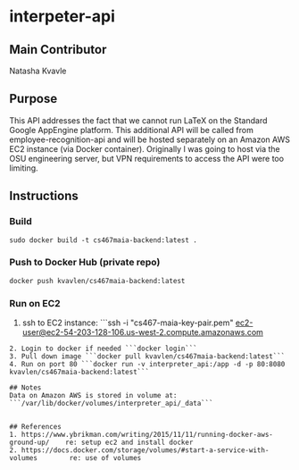 # interpeter-api

## Main Contributor
Natasha Kvavle

## Purpose
This API addresses the fact that we cannot run LaTeX on the Standard Google AppEngine platform. This additional API will be called from employee-recognition-api and will be hosted separately on an Amazon AWS EC2 instance (via Docker container). Originally I was going to host via the OSU engineering server, but VPN requirements to access the API were too limiting. 

## Instructions
### Build
```sudo docker build -t cs467maia-backend:latest .```

### Push to Docker Hub (private repo)
```docker push kvavlen/cs467maia-backend:latest```

### Run on EC2 
1. ssh to EC2 instance: ```ssh -i "cs467-maia-key-pair.pem" ec2-user@ec2-54-203-128-106.us-west-2.compute.amazonaws.com
``` 
2. Login to docker if needed ```docker login```
3. Pull down image ```docker pull kvavlen/cs467maia-backend:latest```
4. Run on port 80 ```docker run -v interpreter_api:/app -d -p 80:8080 kvavlen/cs467maia-backend:latest```

## Notes
Data on Amazon AWS is stored in volume at: 
```/var/lib/docker/volumes/interpreter_api/_data```


## References
1. https://www.ybrikman.com/writing/2015/11/11/running-docker-aws-ground-up/    re: setup ec2 and install docker 
2. https://docs.docker.com/storage/volumes/#start-a-service-with-volumes        re: use of volumes